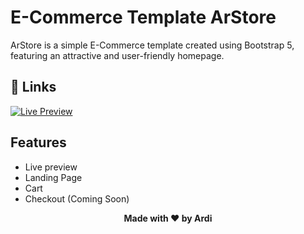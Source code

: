 # E-Commerce Template ArStore

ArStore is a simple E-Commerce template created using Bootstrap 5, featuring an attractive and user-friendly homepage.

## 🔗 Links

[![Live Preview](https://img.shields.io/badge/Live_Preview-0A66C2?style=for-the-badge&logo=&logoColor=white)](https://staging-api-forum-app-laravel.herokuapp.com/)

## Features

- Live preview
- Landing Page
- Cart
- Checkout (Coming Soon)

<p align="center"><b>Made with ❤️ by Ardi</b></p>
